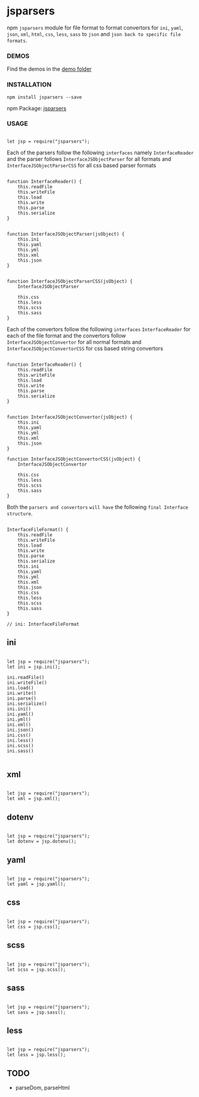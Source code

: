 # jsparsers

npm `jsparsers` module for file format to format convertors for `ini`, `yaml`, `json`, `xml`, `html`, `css`, `less`, `sass` to `json` and `json back to specific file formats`.



### DEMOS

Find the demos in the [demo folder](https://github.com/ganeshkbhat/convertors/tree/main/demos)



### INSTALLATION

`npm install jsparsers --save`

npm Package: [jsparsers](https://www.npmjs.com/package/jsparsers)



### USAGE

```

let jsp = require("jsparsers");

```

Each of the parsers follow the following `interfaces` namely `InterfaceReader` and the parser follows `InterfaceJSObjectParser` for all formats and `InterfaceJSObjectParserCSS` for all css based parser formats


```

function InterfaceReader() {
    this.readFile
    this.writeFile
    this.load
    this.write
    this.parse
    this.serialize
}

```

```

function InterfaceJSObjectParser(jsObject) {
    this.ini
    this.yaml
    this.yml
    this.xml
    this.json
}

```

```

function InterfaceJSObjectParserCSS(jsObject) {
    InterfaceJSObjectParser

    this.css
    this.less
    this.scss
    this.sass
}

```


Each of the convertors follow the following `interfaces` `InterfaceReader` for each of the file format and the convertors follow `InterfaceJSObjectConvertor` for all normal formats and `InterfaceJSObjectConvertorCSS` for css based string convertors 


```

function InterfaceReader() {
    this.readFile
    this.writeFile
    this.load
    this.write
    this.parse
    this.serialize
}

```

```

function InterfaceJSObjectConvertor(jsObject) {
    this.ini
    this.yaml
    this.yml
    this.xml
    this.json
}

function InterfaceJSObjectConvertorCSS(jsObject) {
    InterfaceJSObjectConvertor

    this.css
    this.less
    this.scss
    this.sass
}

```

Both the `parsers and convertors` `will have` the following `final Interface structure`.

```

InterfaceFileFormat() {
    this.readFile
    this.writeFile
    this.load
    this.write
    this.parse
    this.serialize
    this.ini
    this.yaml
    this.yml
    this.xml
    this.json
    this.css
    this.less
    this.scss
    this.sass
}

// ini: InterfaceFileFormat

```

## ini

```

let jsp = require("jsparsers");
let ini = jsp.ini();

ini.readFile()
ini.writeFile()
ini.load()
ini.write()
ini.parse()
ini.serialize()
ini.ini()
ini.yaml()
ini.yml()
ini.xml()
ini.json()
ini.css()
ini.less()
ini.scss()
ini.sass()


```


## xml

```

let jsp = require("jsparsers");
let xml = jsp.xml();

```


## dotenv

```

let jsp = require("jsparsers");
let dotenv = jsp.dotenv();

```


## yaml

```

let jsp = require("jsparsers");
let yaml = jsp.yaml();

```


## css

```

let jsp = require("jsparsers");
let css = jsp.css();

```


## scss

```

let jsp = require("jsparsers");
let scss = jsp.scss();

```


## sass

```

let jsp = require("jsparsers");
let sass = jsp.sass();

```


## less

```

let jsp = require("jsparsers");
let less = jsp.less();

```


<!-- 


### parseIni

#### ini2json

`require("jsparsers").ini2json(str)`

```

const iniString = `
; This is a comment
[database]
host = localhost
port = 5432
user = myuser
password = mypassword

[database.config]
timeout = 5000
`;

const result = iniToJson(iniString);
console.log(result);

```

#### json2ini

`require("jsparsers").json2ini(jsonObject)`

```

const nestedObj = {
    section1: {
        value1: 'hello',
        value2: 'world',
    },
    section2: {
        value1: 'foo',
        value2: 'bar',
        subSection: {
            value1: 'nested value',
        },
    },
};

const iniString = jsonToIni(nestedObj);
console.log(iniString);


```

### parseYaml

#### yaml2json

`require("jsparsers").yaml2json(str)`

```

const yamlString = `
# Example YAML file
section1:
  key1: value1
  key2:
    subkey1: |
      This is a
      multi-line value
    subkey2: value2

section2:
  key3: value3
`;

const jsonString = yamlToJson(yamlString);
console.log(jsonString);

```

#### json2yaml

`require("jsparsers").json2yaml(jsonObject)`

```

const jsonObject = {
    section1: {
      key1: 'value1',
      key2: {
        subkey1: 'value2',
        subkey2: 'value3\nwith multiple lines\nand even more lines'
      }
    },
    section2: {
      key3: 'value4'
    }
  };

  const yamlString = jsonToYaml(jsonObject);
  console.log(yamlString);


``` 

-->


## TODO

- parseDom, parseHtml
<!-- - parseXml
- parseCss
- parseSass
- parseLess -->
